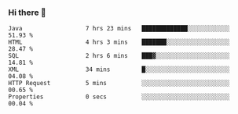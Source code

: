 ### Hi there 👋

<!--START_SECTION:waka-->

```text
Java                  7 hrs 23 mins   █████████████░░░░░░░░░░░░   51.93 %
HTML                  4 hrs 3 mins    ███████░░░░░░░░░░░░░░░░░░   28.47 %
SQL                   2 hrs 6 mins    ███▓░░░░░░░░░░░░░░░░░░░░░   14.81 %
XML                   34 mins         █░░░░░░░░░░░░░░░░░░░░░░░░   04.08 %
HTTP Request          5 mins          ░░░░░░░░░░░░░░░░░░░░░░░░░   00.65 %
Properties            0 secs          ░░░░░░░░░░░░░░░░░░░░░░░░░   00.04 %
```

<!--END_SECTION:waka-->


<!--
**AnkelMauCastillo/AnkelMauCastillo** is a ✨ _special_ ✨ repository because its `README.md` (this file) appears on your GitHub profile.

Here are some ideas to get you started:

- 🔭 I’m currently working on ...
- 🌱 I’m currently learning ...
- 👯 I’m looking to collaborate on ...
- 🤔 I’m looking for help with ...
- 💬 Ask me about ...
- 📫 How to reach me: ...
- 😄 Pronouns: ...
- ⚡ Fun fact: ...
-->
